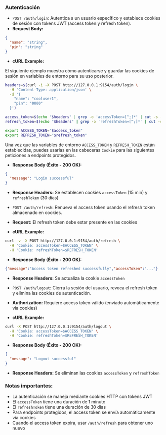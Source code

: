 ### Autenticación

- `POST /auth/login`: Autentica a un usuario específico y establece cookies de sesión con tokens JWT (access token y refresh token).
 - **Request Body:**
  ``` JSON
  {
    "name": "string",
    "pin": "string"
  }
  ``` 
  - **cURL Example:**
  
  El siguiente ejemplo muestra cómo autenticarse y guardar las cookies de sesión en variables de entorno para su uso posterior.

  ```Bash
  headers=$(curl -i -X POST http://127.0.0.1:9154/auth/login \
    -H 'Content-Type: application/json' \
    -d '{
      "name": "cooluser1",
      "pin": "0000"
    }')

  access_token=$(echo "$headers" | grep -o 'accessToken=[^;]*' | cut -s -d= -f2)
  refresh_token=$(echo "$headers" | grep -o 'refreshToken=[^;]*' | cut -s -d= -f2)

  export ACCESS_TOKEN="$access_token"
  export REFRESH_TOKEN="$refresh_token"
  ```

  Una vez que las variables de entorno `ACCESS_TOKEN` y `REFRESH_TOKEN` están establecidas, puedes usarlas en las cabeceras `Cookie` para las siguientes peticiones a endpoints protegidos.
  - **Response Body (Éxito - 200 OK):**
  ```JSON
  {
    "message": "Login successful"
  }
  ```
  - **Response Headers:** Se establecen cookies `accessToken` (15 min) y `refreshToken` (30 días)

- `POST /auth/refresh`: Renueva el access token usando el refresh token almacenado en cookies.
 - **Request:** El refresh token debe estar presente en las cookies
 - **cURL Example:**
  ```Bash
  curl -v -X POST http://127.0.0.1:9154/auth/refresh \
    -H 'Cookie: accessToken=$ACCESS_TOKEN' \
    -H 'Cookie: refreshToken=$REFRESH_TOKEN'
  ```
  - **Response Body (Éxito - 200 OK):**
  ```JSON
  {"message":"Access token refreshed successfully","accessToken":"..."}
  ```
  - **Response Headers:** Se actualiza la cookie `accessToken`

- `POST /auth/logout`: Cierra la sesión del usuario, revoca el refresh token y elimina las cookies de autenticación.
 - **Authorization:** Requiere access token válido (enviado automáticamente via cookies)
 - **cURL Example:** 
  ```Bash
  curl -X POST http://127.0.0.1:9154/auth/logout \
    -H 'Cookie: accessToken=$ACCESS_TOKEN' \
    -H 'Cookie: refreshToken=$REFRESH_TOKEN'
  ```
  - **Response Body (Éxito - 200 OK):**
  ```JSON
  {
    "message": "Logout successful"
  }
  ```
  - **Response Headers:** Se eliminan las cookies `accessToken` y `refreshToken`

### Notas importantes:
- La autenticación se maneja mediante cookies HTTP con tokens JWT
- El `accessToken` tiene una duración de 1 minuto
- El `refreshToken` tiene una duración de 30 días
- Para endpoints protegidos, el access token se envía automáticamente via cookies
- Cuando el access token expira, usar `/auth/refresh` para obtener uno nuevo
